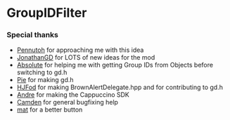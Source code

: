 # GroupIDFilter
### Special thanks
- [Pennutoh](https://twitter.com/pennubar) for approaching me with this idea
- [JonathanGD](https://twitter.com/JonathanChep) for LOTS of new ideas for the mod
- [Absolute](https://github.com/absoIute) for helping me with getting Group IDs from Objects before switching to gd.h
- [Pie](https://github.com/poweredbypie) for making gd.h
- [HJFod](https://github.com/HJFod) for making BrownAlertDelegate.hpp and for contributing to gd.h
- [Andre](https://github.com/AndreNIH) for making the Cappuccino SDK
- [Camden](https://github.com/camden314) for general bugfixing help
- [mat](https://github.com/matcool) for a better button
